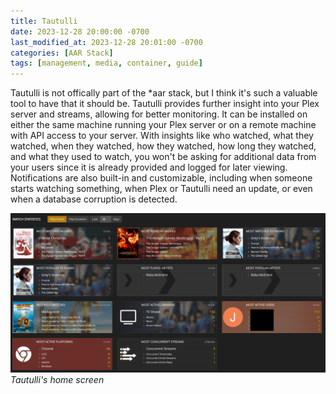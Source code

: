 ```yaml
---
title: Tautulli
date: 2023-12-28 20:00:00 -0700
last_modified_at: 2023-12-28 20:01:00 -0700
categories: [AAR Stack]
tags: [management, media, container, guide]
---
```


Tautulli is not offically part of the *aar stack, but I think it's such a valuable tool to have that it should be. Tautulli provides further insight into your Plex server and streams, allowing for better monitoring. It can be installed on either the same machine running your Plex server or on a remote machine with API access to your server. With insights like who watched, what they watched, when they watched, how they watched, how long they watched, and what they used to watch, you won't be asking for additional data from your users since it is already provided and logged for later viewing. Notifications are also built-in and customizable, including when someone starts watching something, when Plex or Tautulli need an update, or even when a database corruption is detected.

![Tautulli home screen](/assets/img/tautulli.png)
_Tautulli's home screen_